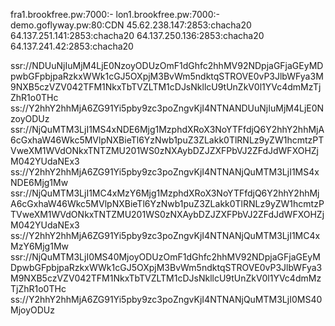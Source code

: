 fra1.brookfree.pw:7000:-
lon1.brookfree.pw:7000:-
demo.goflyway.pw:80:CDN
45.62.238.147:2853:chacha20
64.137.251.141:2853:chacha20
64.137.250.136:2853:chacha20
64.137.241.42:2853:chacha20
 
ssr://NDUuNjIuMjM4LjE0NzoyODUzOmF1dGhfc2hhMV92NDpjaGFjaGEyMDpwbGFpbjpaRzkxWWk1cGJ5OXpjM3BvWm5ndktqSTROVE0vP3JlbWFya3M9NXB5czVZV042TFM1NkxTbTVZLTM1cDJsNkllcU9tUnZkV0l1YVc4dmMzTjZhR1o0THc
ss://Y2hhY2hhMjA6ZG91Yi5pby9zc3poZngvKjI4NTNANDUuNjIuMjM4LjE0NzoyODUz
ssr://NjQuMTM3LjI1MS4xNDE6Mjg1MzphdXRoX3NoYTFfdjQ6Y2hhY2hhMjA6cGxhaW46Wkc5MVlpNXBieTl6YzNwb1puZ3ZLakk0TlRNLz9yZW1hcmtzPTVweXM1WVdONkxTNTZMU201WS0zNXAybDZJZXFPbVJ2ZFdJdWFXOHZjM042YUdaNEx3
ss://Y2hhY2hhMjA6ZG91Yi5pby9zc3poZngvKjI4NTNANjQuMTM3LjI1MS4xNDE6Mjg1Mw
ssr://NjQuMTM3LjI1MC4xMzY6Mjg1MzphdXRoX3NoYTFfdjQ6Y2hhY2hhMjA6cGxhaW46Wkc5MVlpNXBieTl6YzNwb1puZ3ZLakk0TlRNLz9yZW1hcmtzPTVweXM1WVdONkxTNTZMU201WS0zNXAybDZJZXFPbVJ2ZFdJdWFXOHZjM042YUdaNEx3
ss://Y2hhY2hhMjA6ZG91Yi5pby9zc3poZngvKjI4NTNANjQuMTM3LjI1MC4xMzY6Mjg1Mw
ssr://NjQuMTM3LjI0MS40MjoyODUzOmF1dGhfc2hhMV92NDpjaGFjaGEyMDpwbGFpbjpaRzkxWWk1cGJ5OXpjM3BvWm5ndktqSTROVE0vP3JlbWFya3M9NXB5czVZV042TFM1NkxTbTVZLTM1cDJsNkllcU9tUnZkV0l1YVc4dmMzTjZhR1o0THc
ss://Y2hhY2hhMjA6ZG91Yi5pby9zc3poZngvKjI4NTNANjQuMTM3LjI0MS40MjoyODUz
 
